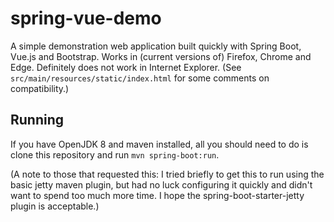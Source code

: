 # spring-vue-demo

A simple demonstration web application built quickly with Spring Boot, Vue.js
and Bootstrap. Works in (current versions of) Firefox, Chrome and Edge.
Definitely does not work in Internet Explorer. (See
`src/main/resources/static/index.html` for some comments on compatibility.)

## Running

If you have OpenJDK 8 and maven installed, all you should need to do is clone
this repository and run `mvn spring-boot:run`.

(A note to those that requested this: I tried briefly to get this to run using
the basic jetty maven plugin, but had no luck configuring it quickly and didn't
want to spend too much more time. I hope the spring-boot-starter-jetty plugin
is acceptable.)
